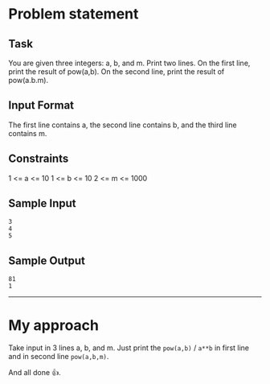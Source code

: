 # Problem statement
## Task
You are given three integers: a, b, and m. Print two lines.
On the first line, print the result of pow(a,b). On the second line, print the result of pow(a.b.m).
## Input Format
The first line contains a, the second line contains b, and the third line contains m.
## Constraints
1 <= a <= 10
1 <= b <= 10
2 <= m <= 1000
## Sample Input
`3`  
`4`  
`5`  
## Sample Output
`81`  
`1`
<hr>

# My approach
Take input in 3 lines a, b, and m. Just print the `pow(a,b)` / `a**b` in first line and in second line `pow(a,b,m)`.

And all done 👍.
